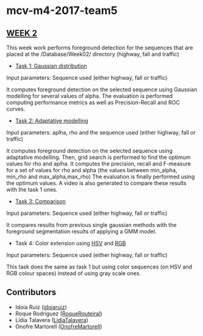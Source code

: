 # mcv-m4-2017-team5

## [WEEK 2](Week%2002/)

This week work performs foreground detection for the sequences that are placed at the /Database/Week02/ directory (highway, fall and traffic)


- [Task 1: Gaussian distribution](Week%2002/week2_task1_Gray.m)

 Input parameters: Sequence used (either highway, fall or traffic)

 It computes foreground detection on the selected sequence using Gaussian modelling for several values of alpha. The evaluation is performed computing performance metrics as well as  Precision-Recall and ROC curves.


- [Task 2: Adaptative modelling](Week%2002/week2_task2_Gray.m)

 Input parameters: aplha, rho and the sequence used (either highway, fall or traffic)

 It computes foreground detection on the selected sequence using adaptative modelling.
 Then, grid search is performed to find the optimum values for rho and aplha. It computes the precision, recall and F-measure for a set of values for rho and alpha (the values between min_alpha, min_rho and max_alpha,max_rho)
 The evaluation is finally performed using the optimum values.
 A video is also generated to compare these results with the task 1 ones.


- [Task 3: Comparison](Week%2002/week2_task32.m)

 Input parameters: Sequence used (either highway, fall or traffic)

 It compares results from previous single gaussian methods with the foreground segmentation results of applying a GMM model.


- Task 4: Color extension using [HSV](Week%2002/week2_task4_HSV.m) and [RGB](Week%2002/week2_task4_RGB.m)

 Input parameters: Sequence used (either highway, fall or traffic)

 This task does the same as task 1 but using color sequences (on HSV and RGB colour spaces) instead of using gray scale ones.

 ## Contributors

 * Idoia Ruiz ([idoiaruiz](https://github.com/idoiaruiz))
 * Roque Rodriguez ([RoqueRouteiral](https://github.com/RoqueRouteiral))
 * Lidia Talavera ([LidiaTalavera](https://github.com/LidiaTalavera))
 * Onofre Martorell ([OnofreMartorell](https://github.com/OnofreMartorell))
